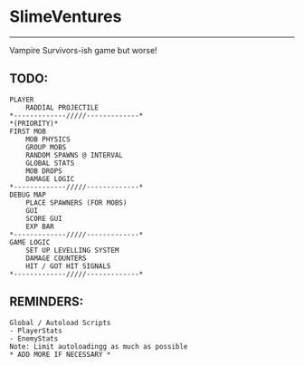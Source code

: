 # SlimeVentures
--------------------------------------
Vampire Survivors-ish game but worse!
## TODO: 
	PLAYER
		RADDIAL PROJECTILE
	*-------------/////-------------*
	*(PRIORITY)*
	FIRST MOB
		MOB PHYSICS
		GROUP MOBS
		RANDOM SPAWNS @ INTERVAL	
		GLOBAL STATS
		MOB DROPS
		DAMAGE LOGIC
	*-------------/////-------------*
	DEBUG MAP
		PLACE SPAWNERS (FOR MOBS)
		GUI 
		SCORE GUI
		EXP BAR
	*-------------/////-------------*
	GAME LOGIC
		SET UP LEVELLING SYSTEM
		DAMAGE COUNTERS
		HIT / GOT HIT SIGNALS
	*-------------/////-------------*
	

## REMINDERS:
	Global / Autoload Scripts
	- PlayerStats
	- EnemyStats
	Note: Limit autoloadingg as much as possible
	* ADD MORE IF NECESSARY *
